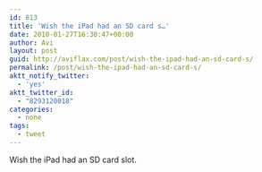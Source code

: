 ```yaml
---
id: 813
title: 'Wish the iPad had an SD card s…'
date: 2010-01-27T16:30:47+00:00
author: Avi
layout: post
guid: http://aviflax.com/post/wish-the-ipad-had-an-sd-card-s/
permalink: /post/wish-the-ipad-had-an-sd-card-s/
aktt_notify_twitter:
  - 'yes'
aktt_twitter_id:
  - "8293120018"
categories:
  - none
tags:
  - tweet
---
```

Wish the iPad had an SD card slot.